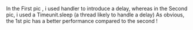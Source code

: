 In the First pic , i used handler to introduce a delay, whereas in the Second pic, i used a Timeunit.sleep (a thread likely to handle a delay)
As obvious, the 1st pic has a better performance compared to the second !

